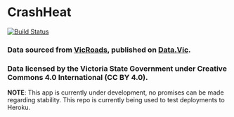 # CrashHeat
[![Build Status](https://travis-ci.org/ajdeziel/crash-heat.svg?branch=master)](https://travis-ci.org/ajdeziel/crash-heat)

### Data sourced from [VicRoads](https://vicroadsopendata-vicroadsmaps.opendata.arcgis.com/datasets/crashes-last-five-years), published on [Data.Vic](https://www.data.vic.gov.au/). 
### Data licensed by the Victoria State Government under Creative Commons 4.0 International (CC BY 4.0).

**NOTE**: This app is currently under development, no promises can be made regarding stability. This repo is currently being used to test deployments to Heroku.
